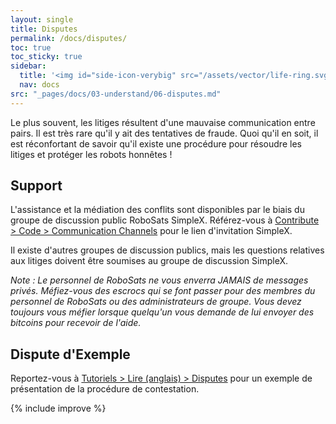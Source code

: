```yaml
---
layout: single
title: Disputes
permalink: /docs/disputes/
toc: true
toc_sticky: true
sidebar:
  title: '<img id="side-icon-verybig" src="/assets/vector/life-ring.svg"/>Disputes'
  nav: docs
src: "_pages/docs/03-understand/06-disputes.md"
---
```


Le plus souvent, les litiges résultent d'une mauvaise communication entre pairs. Il est très rare qu'il y ait des tentatives de fraude. Quoi qu'il en soit, il est réconfortant de savoir qu'il existe une procédure pour résoudre les litiges et protéger les robots honnêtes !

## **Support**

L'assistance et la médiation des conflits sont disponibles par le biais du groupe de discussion public RoboSats SimpleX. Référez-vous à [Contribute > Code > Communication Channels](/contribute/code/#communication-channels) pour le lien d'invitation SimpleX.

Il existe d'autres groupes de discussion publics, mais les questions relatives aux litiges doivent être soumises au groupe de discussion SimpleX.

*Note : Le personnel de RoboSats ne vous enverra JAMAIS de messages privés. Méfiez-vous des escrocs qui se font passer pour des membres du personnel de RoboSats ou des administrateurs de groupe. Vous devez toujours vous méfier lorsque quelqu'un vous demande de lui envoyer des bitcoins pour recevoir de l'aide.*

## **Dispute d'Exemple**

Reportez-vous à [Tutoriels > Lire (anglais) > Disputes](/read/en/#disputes) pour un exemple de présentation de la procédure de contestation.

{% include improve %}
